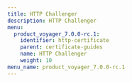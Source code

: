 ```yaml
---
title: HTTP Challenger
description: HTTP Challenger
menu:
  product_voyager_7.0.0-rc.1:
    identifier: http-certificate
    parent: certificate-guides
    name: HTTP Challenger
    weight: 10
menu_name: product_voyager_7.0.0-rc.1
---
```


